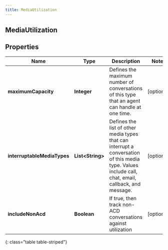 ```yaml
---
title: MediaUtilization
---
```

## MediaUtilization


## Properties

| Name | Type | Description | Notes |
| ------------ | ------------- | ------------- | ------------- |
| **maximumCapacity** | <!----><!---->**Integer**<!----> | Defines the maximum number of conversations of this type that an agent can handle at one time. |  [optional] |
| **interruptableMediaTypes** | <!----><!---->**List&lt;String&gt;**<!----> | Defines the list of other media types that can interrupt a conversation of this media type.  Values include call, chat, email, callback, and message. |  [optional] |
| **includeNonAcd** | <!----><!---->**Boolean**<!----> | If true, then track non-ACD conversations against utilization |  [optional] |
{: class="table table-striped"}



